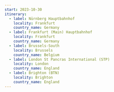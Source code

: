 ```yaml
---
start: 2023-10-30
itinerary:
  - label: Nürnberg Hauptbahnhof
    locality: Frankfurt
    country_name: Germany
  - label: Frankfurt (Main) Hauptbahnhof
    locality: Frankfurt
    country_name: Germany
  - label: Brussels-South
    locality: Brussels
    country_name: Belgium
  - label: London St Pancras International (STP)
    locality: London
    country_name: England
  - label: Brighton (BTN)
    locality: Brighton
    country_name: England
---
```


